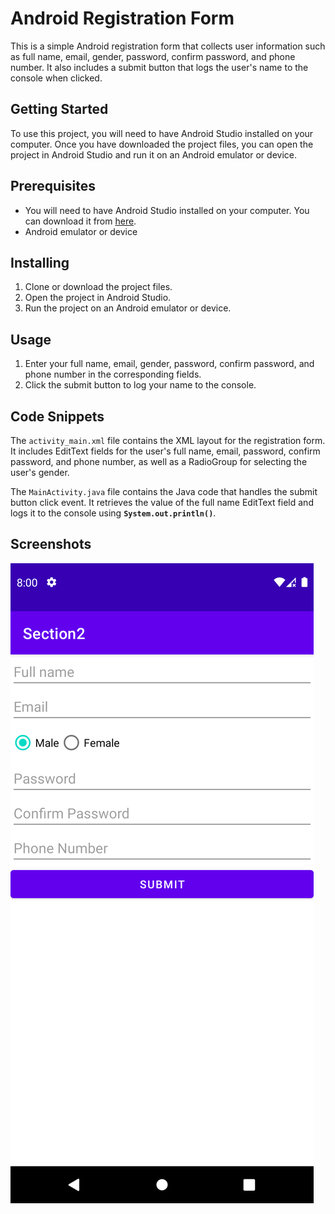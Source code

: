 # __Android Registration Form__
This is a simple Android registration form that collects user information such as full name, email, gender, password, confirm password, and phone number. It also includes a submit button that logs the user's name to the console when clicked.

## __Getting Started__
To use this project, you will need to have Android Studio installed on your computer. Once you have downloaded the project files, you can open the project in Android Studio and run it on an Android emulator or device.

## __Prerequisites__
- You will need to have Android Studio installed on your computer. You can download it from [here](https://developer.android.com/studio/).
- Android emulator or device

## __Installing__
1) Clone or download the project files.
2) Open the project in Android Studio.
3) Run the project on an Android emulator or device.

## __Usage__
1) Enter your full name, email, gender, password, confirm password, and phone number in the corresponding fields.
2) Click the submit button to log your name to the console.

## __Code Snippets__
The `activity_main.xml` file contains the XML layout for the registration form. It includes EditText fields for the user's full name, email, password, confirm password, and phone number, as well as a RadioGroup for selecting the user's gender.

The `MainActivity.java` file contains the Java code that handles the submit button click event. It retrieves the value of the full name EditText field and logs it to the console using __`System.out.println()`__.

## __Screenshots__
<!-- change image dimensions -->
![Screenshot 1](./.screenshots/Screenshot_1678392044.png )